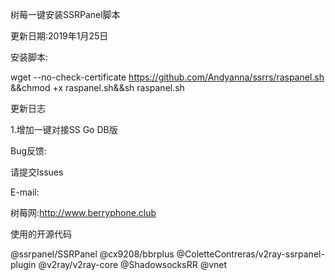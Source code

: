树莓一键安装SSRPanel脚本

更新日期:2019年1月25日

安装脚本:


wget --no-check-certificate https://github.com/Andyanna/ssrrs/raspanel.sh &&chmod +x raspanel.sh&&sh raspanel.sh
 
  
  

更新日志

1.增加一键对接SS Go DB版

 
 

Bug反馈:


请提交Issues

E-mail:


 

树莓网:http://www.berryphone.club



 
 



使用的开源代码

@ssrpanel/SSRPanel
@cx9208/bbrplus
@ColetteContreras/v2ray-ssrpanel-plugin
@v2ray/v2ray-core
@ShadowsocksRR
@vnet
